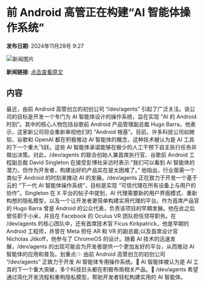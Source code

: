 # 前 Android 高管正在构建“AI 智能体操作系统”

**发布日期**: 2024年11月28号 9:27

![新闻图片](https://pic.chinaz.com/thumb/2024/1128/24112809270047301932.jpg)

**新闻链接**: [点击查看原文](https://www.aibase.com/zh/news/13542)

## 内容

最近，由前 Android 高管创立的初创公司 “/dev/agents” 引起了广泛关注。该公司的目标是开发一个专门为 AI 智能体设计的操作系统，旨在实现 “AI 的 Android 时刻”。其中的核心人物包括谷歌前 Android 产品管理副总裁 Hugo Barra，他表示，这家新公司将会重新审视他们的 “Android 根基”。目前，许多科技公司如微软、谷歌和 OpenAI 都在积极推动 AI 智能体的概念，这种技术被认为是 AI 工具的下一个重大飞跃。这些 AI 智能体承诺能够在极少的人工干预下自主执行任务并做出决策。对此，/dev/agents 的联合创始人兼首席执行官、谷歌前 Android 工程副总裁 David Singleton 在接受彭博社采访时表示:“我们可以看到 AI 智能体的潜力，但作为开发者，构建出好的产品实在是太困难了。” 他指出，行业亟需一个类似于 Android 的时刻来推动 AI 的发展。/dev/agents 正在致力于开发一个基于云的 “下一代 AI 智能体操作系统”，目标是实现 “可信代理在所有设备上与用户的协作”。Singleton 在 X 平台的帖子中提到，AI 代理需要新的用户界面模式、重新构想的隐私模型，以及一个让开发者更简单构建实用代理的平台。作为首席产品官的 Hugo Barra 曾是 Android 的公众代表，负责该项目的早期发展。他在此之后曾任职于小米，并且在 Facebook 的 Oculus VR 团队担任领导职务。在 /dev/agents 的核心团队中，还有首席技术官 Ficus Kirkpatrick，他是早期的 Android 工程师，并曾在 Meta 担任 AR 和 VR 的副总裁;以及首席设计官 Nicholas Jitkoff，他参与了 ChromeOS 的设计。随着 AI 技术的迅速发展，/dev/agents 的出现可能会为开发者提供一个更加友好的平台，从而推动 AI 智能体的应用和普及。划重点:✨ 由前 Android 高管创立的初创公司 “/dev/agents” 正致力于开发 AI 智能体专用操作系统。🚀 AI 智能体被认为是 AI 工具的下一个重大突破，多个科技巨头都在积极布局相关产品。🔧 /dev/agents 希望通过简化开发流程和重构隐私模型，帮助开发者轻松构建实用的 AI 智能体。

